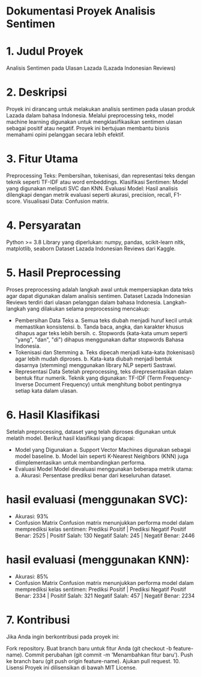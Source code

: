 # Dokumentasi Proyek Analisis Sentimen
# 1. Judul Proyek
Analisis Sentimen pada Ulasan Lazada (Lazada Indonesian Reviews)

# 2. Deskripsi
Proyek ini dirancang untuk melakukan analisis sentimen pada ulasan produk Lazada dalam bahasa Indonesia. Melalui preprocessing teks, model machine learning digunakan untuk mengklasifikasikan sentimen ulasan sebagai positif atau negatif. Proyek ini bertujuan membantu bisnis memahami opini pelanggan secara lebih efektif.

# 3. Fitur Utama
Preprocessing Teks: Pembersihan, tokenisasi, dan representasi teks dengan teknik seperti TF-IDF atau word embeddings.
Klasifikasi Sentimen: Model yang digunakan meliputi SVC dan KNN.
Evaluasi Model: Hasil analisis dilengkapi dengan metrik evaluasi seperti akurasi, precision, recall, F1-score.
Visualisasi Data: Confusion matrix.

# 4. Persyaratan
Python >= 3.8
Library yang diperlukan:
numpy, pandas, scikit-learn
nltk, matplotlib, seaborn
Dataset Lazada Indonesian Reviews dari Kaggle.

# 5. Hasil Preprocessing
Proses preprocessing adalah langkah awal untuk mempersiapkan data teks agar dapat digunakan dalam analisis sentimen. Dataset Lazada Indonesian Reviews terdiri dari ulasan pelanggan dalam bahasa Indonesia. Langkah-langkah yang dilakukan selama preprocessing mencakup:
-  Pembersihan Data Teks
    a. Semua teks diubah menjadi huruf kecil untuk memastikan konsistensi.
    b. Tanda baca, angka, dan karakter khusus dihapus agar teks lebih bersih.
    c. Stopwords (kata-kata umum seperti "yang", "dan", "di") dihapus menggunakan daftar stopwords Bahasa Indonesia.
-  Tokenisasi dan Stemming
    a. Teks dipecah menjadi kata-kata (tokenisasi) agar lebih mudah diproses.
    b. Kata-kata diubah menjadi bentuk dasarnya (stemming) menggunakan library NLP seperti Sastrawi.
-  Representasi Data
Setelah preprocessing, teks direpresentasikan dalam bentuk fitur numerik. Teknik yang digunakan:
TF-IDF (Term Frequency-Inverse Document Frequency) untuk menghitung bobot pentingnya setiap kata dalam ulasan.

# 6. Hasil Klasifikasi
Setelah preprocessing, dataset yang telah diproses digunakan untuk melatih model. Berikut hasil klasifikasi yang dicapai:
-  Model yang Digunakan
    a. Support Vector Machines digunakan sebagai model baseline.
    b. Model lain seperti K-Nearest Neighbors (KNN) juga diimplementasikan untuk membandingkan performa.
-  Evaluasi Model
Model dievaluasi menggunakan beberapa metrik utama:
  a. Akurasi: Persentase prediksi benar dari keseluruhan dataset.

# hasil evaluasi (menggunakan SVC):
-  Akurasi: 93%
-  Confusion Matrix
    Confusion matrix menunjukkan performa model dalam memprediksi kelas sentimen:
      Prediksi Positif    | Prediksi Negatif
      Positif Benar: 2525 | Positif Salah: 130
      Negatif Salah: 245  | Negatif Benar: 2446

# hasil evaluasi (menggunakan KNN):
-  Akurasi: 85%
-  Confusion Matrix
    Confusion matrix menunjukkan performa model dalam memprediksi kelas sentimen:
      Prediksi Positif    | Prediksi Negatif
      Positif Benar: 2334 | Positif Salah: 321
      Negatif Salah: 457  | Negatif Benar: 2234


# 7. Kontribusi
Jika Anda ingin berkontribusi pada proyek ini:

Fork repository.
Buat branch baru untuk fitur Anda (git checkout -b feature-name).
Commit perubahan (git commit -m 'Menambahkan fitur baru').
Push ke branch baru (git push origin feature-name).
Ajukan pull request.
10. Lisensi
Proyek ini dilisensikan di bawah MIT License.

